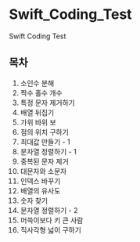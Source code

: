 # Swift_Coding_Test
Swift Coding Test
## 목차
1. 소인수 분해
2. 짝수 홀수 개수
3. 특정 문자 제거하기
4. 배열 뒤집기
5. 가위 바위 보
6. 점의 위치 구하기
7. 최대값 만들기 - 1
8. 문자열 정렬하기 - 1
9. 중복된 문자 제거
10. 대문자와 소문자
11. 인덱스 바꾸기
12. 배열의 유사도
13. 숫자 찾기
14. 문자열 정렬하기 - 2
15. 머쓱이보다 키 큰 사람
16. 직사각형 넓이 구하기